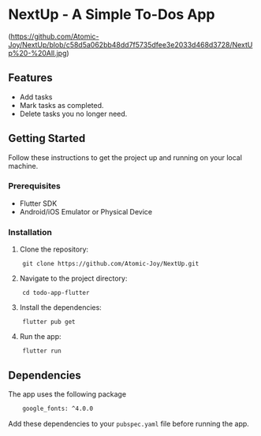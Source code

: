# NextUp - A Simple To-Dos App

(https://github.com/Atomic-Joy/NextUp/blob/c58d5a062bb48dd7f5735dfee3e2033d468d3728/NextUp%20-%20All.jpg)

## Features

-  Add tasks
-  Mark tasks as completed.
-  Delete tasks you no longer need.
## Getting Started

Follow these instructions to get the project up and running on your local machine.

### Prerequisites

- Flutter SDK
- Android/iOS Emulator or Physical Device

### Installation

1. Clone the repository:

```shell
	git clone https://github.com/Atomic-Joy/NextUp.git
```

2. Navigate to the project directory:

```shell
	cd todo-app-flutter
```

3. Install the dependencies:

```shell
	flutter pub get
```

4. Run the app:

```shell
	flutter run
```

## Dependencies

The app uses the following package

```txt
	google_fonts: ^4.0.0
```

Add these dependencies to your `pubspec.yaml` file before running the app.

